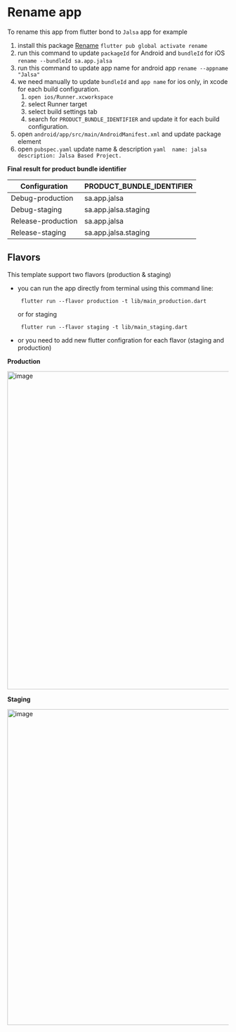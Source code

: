 



# Rename app

To rename this app from flutter bond to `Jalsa` app for example

 1. install this package  [Rename](https://pub.dev/packages/rename)
   `flutter pub global activate rename`
 2. run this command to update `packageId` for  Android and `bundleId` for iOS
   `rename --bundleId sa.app.jalsa`
 3. run this command to update app name for android app
   `rename --appname "Jalsa"`
 4.  we need manually to update `bundleId` and `app name` for ios only, in xcode for each build configuration.
	   1. `open ios/Runner.xcworkspace`
	   2. select Runner target
	   3. select build settings tab
	   4. search for `PRODUCT_BUNDLE_IDENTIFIER` and update it for each build configuration.
5. open `android/app/src/main/AndroidManifest.xml` and update package element
6. open `pubspec.yaml`  update name & description
    `yaml 
    name: jalsa  
    description: Jalsa Based Project.`

  
 

 **Final result for product bundle identifier**

|Configuration | PRODUCT_BUNDLE_IDENTIFIER |
|--|--|
| Debug-production | sa.app.jalsa |
| Debug-staging | sa.app.jalsa.staging |
|  Release-production | sa.app.jalsa |
|  Release-staging | sa.app.jalsa.staging |

## Flavors
  This template support two flavors (production & staging)

- you can run the app directly from terminal using this command line:

  ```  flutter run --flavor production -t lib/main_production.dart ```
  
  or for staging

  ```  flutter run --flavor staging -t lib/main_staging.dart ```

     
 - or you need to add new flutter configration for each flavor  (staging and production)
  
**Production**

<img width="722" alt="image" src="https://user-images.githubusercontent.com/17902030/189459865-61fa7694-c412-4a76-bdce-2024ecce07c8.png">

**Staging**

<img width="717" alt="image" src="https://user-images.githubusercontent.com/17902030/189459844-94a9bcfe-61dd-4df7-81b2-8915ee09c72f.png">



